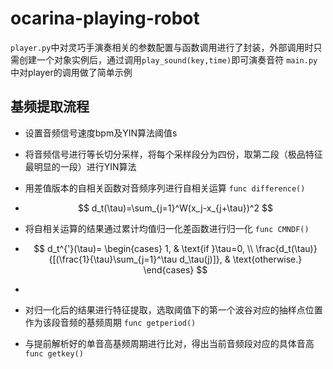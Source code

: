 # ocarina-playing-robot
`player.py`中对灵巧手演奏相关的参数配置与函数调用进行了封装，外部调用时只需创建一个对象实例后，通过调用`play_sound(key,time)`即可演奏音符
`main.py`中对player的调用做了简单示例

## 基频提取流程
  - 设置音频信号速度bpm及YIN算法阈值s

  - 将音频信号进行等长切分采样，将每个采样段分为四份，取第二段（极品特征最明显的一段）进行YIN算法

  - 用差值版本的自相关函数对音频序列进行自相关运算 `func difference()`
    
  - $$
    d_t(\tau)=\sum_{j=1}^W(x_j-x_{j+\tau})^2
    $$
    
  - 将自相关运算的结果通过累计均值归一化差函数进行归一化 `func CMNDF()`

  - $$
    d_t^{'}(\tau)=
    \begin{cases}
    1, & \text{if }\tau=0, \\
    \frac{d_t(\tau)}{[(\frac{1}{\tau}\sum_{j=1}^\tau d_\tau(j)]}, & \text{otherwise.}
    \end{cases}
    $$

  - 

  - 对归一化后的结果进行特征提取，选取阈值下的第一个波谷对应的抽样点位置作为该段音频的基频周期 `func getperiod()`

  - 与提前解析好的单音高基频周期进行比对，得出当前音频段对应的具体音高 `func getkey()`
